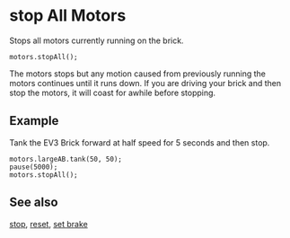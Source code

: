 # stop All Motors

Stops all motors currently running on the brick.

```sig
motors.stopAll();
```

The motors stops but any motion caused from previously running the motors continues until it runs down. If you are driving your brick and then stop the motors, it will coast for awhile before stopping.

## Example

Tank the EV3 Brick forward at half speed for 5 seconds and then stop.

```blocks
motors.largeAB.tank(50, 50);
pause(5000);
motors.stopAll();
```

## See also

[stop](/reference/motors/motor/stop), [reset](/reference/motors/motor/reset), [set brake](/reference/motors/motor/set-brake)